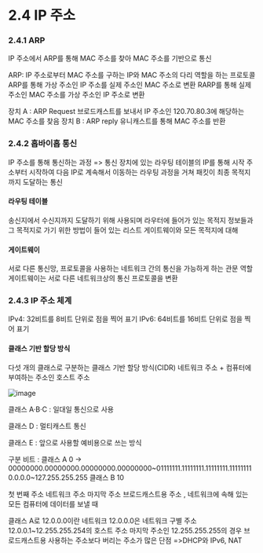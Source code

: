 # 2.4 IP 주소

### 2.4.1 ARP
IP 주소에서 ARP를 통해 MAC 주소를 찾아 MAC 주소를 기반으로 통신

ARP: IP 주소로부터 MAC 주소를 구하는 IP와 MAC 주소의 다리 역할을 하는 프로토콜
     ARP를 통해 가상 주소인 IP 주소를 실제 주소인 MAC 주소로 변환
     RARP를 통해 실제 주소인 MAC 주소를 가상 주소인 IP 주소로 변환

장치 A : ARP Request 브로드캐스트를 보내서 IP 주소인 120.70.80.3에 해당하는 MAC 주소를 찾음
장치 B : ARP reply 유니캐스트를 통해 MAC 주소를 반환

### 2.4.2 홉바이홉 통신
IP 주소를 통해 통신하는 과정
=> 통신 장치에 있는 라우팅 테이블의 IP를 통해 시작 주소부터 시작하여 다음 IP로 계속해서 이동하는 라우팅 과정을 거쳐 패킷이 최종 목적지까지 도달하는 통신

#### 라우팅 테이블
송신지에서 수신지까지 도달하기 위해 사용되며 라우터에 들어가 있는 목적지 정보들과 그 목적지로 가기 위한 방법이 들어 있는 리스트
게이트웨이와 모든 목적지에 대해

#### 게이트웨이
서로 다른 통신망, 프로토콜을 사용하는 네트워크 간의 통신을 가능하게 하는 관문 역할
게이트웨이는 서로 다른 네트워크상의 통신 프로토콜을 변환

### 2.4.3 IP 주소 체계
IPv4: 32비트를 8비트 단위로 점을 찍어 표기
IPv6: 64비트를 16비트 단위로 점을 찍어 표기

#### 클래스 기반 할당 방식
다섯 개의 클래스로 구분하는 클래스 기반 할당 방식(CIDR)
네트워크 주소 + 컴퓨터에 부여하는 주소인 호스트 주소

![image](https://github.com/98000001/CS-Study/assets/96863137/aa54511a-6cb5-45e1-98f3-bdf8ca4e4019)

클래스 A·B·C : 일대일 통신으로 사용

클래스 D : 멀티캐스트 통신

클래스 E : 앞으로 사용할 예비용으로 쓰는 방식

구분 비트 : 클래스 A 0 ->  00000000.00000000.00000000.00000000~01111111.11111111.11111111.11111111
0.0.0.0~127.255.255.255
클래스 B 10

첫 번째 주소 네트워크 주소
마지막 주소 브로드캐스트용 주소 , 네트워크에 속해 있는 모든 컴퓨터에 데이터를 보낼 때

클래스 A로 12.0.0.0이란 네트워크
12.0.0.0은 네트워크 구별 주소
12.0.0.1~12.255.255.254의 호스트 주소
마지막 주소인 12.255.255.255의 경우 브로드캐스트용
사용하는 주소보다 버리는 주소가 많은 단점
=>DHCP와 IPv6, NAT
